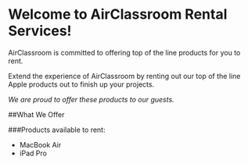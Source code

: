 # Welcome to AirClassroom Rental Services!

AirClassroom is committed to offering top of the line products for you to rent. 

Extend the experience of AirClassroom by renting out our top of the line Apple products out to finish up your projects.

*We are proud to offer these products to our guests.*

##What We Offer

###Products available to rent:

- MacBook Air
- iPad Pro
